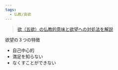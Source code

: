 ```yaml
---
tags:
  - 仏教/貪欲
---
```

>[欲（五欲）の仏教的意味と欲望への対処法を解説](https://true-buddhism.com/teachings/desire/)

欲望の３つの特徴

- 自己中心的
- 満足を知らない
- なくすことができない

